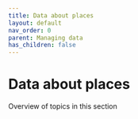 ```yaml
---
title: Data about places
layout: default
nav_order: 0
parent: Managing data
has_children: false
---
```


# Data about places

Overview of topics in this section